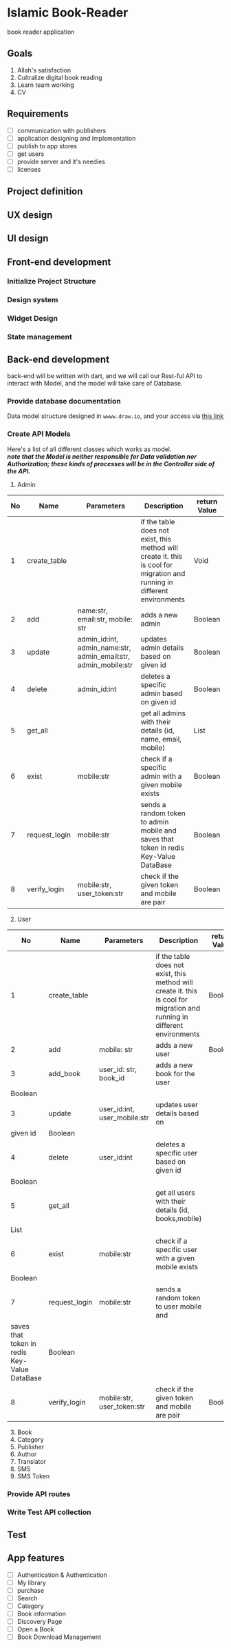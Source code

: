 # Islamic Book-Reader
book reader application

## Goals
1. Allah's satisfaction
2. Cultralize digital book reading
3. Learn team working
4. CV

## Requirements
- [ ] communication with publishers
- [ ] application designing and implementation
- [ ] publish to app stores
- [ ] get users
- [ ] provide server and it's needies
- [ ] licenses

## Project definition
## UX design
## UI design
## Front-end development
### Initialize Project Structure
### Design system
### Widget Design
### State management
## Back-end development
back-end will be written with dart, and we will call our Rest-ful API to 
interact with Model, and the model will take care of Database.
### Provide database documentation
Data model structure designed in ```wwww.draw.io```, and your access via [this 
link](https://drive.google.com/file/d/1vgvq7cNwpcDk_zDo7BsD71i2DSW-TX6h/view?usp=sharing)
### Create API Models
Here's a list of all different classes which works as model.
<br>
**_note that the Model is neither responsible for Data validation nor 
Authorization; these kinds of processes will be in the Controller side of 
the API._**
1. Admin

| No | Name | Parameters | Description | return Value |
|-|-|-|-|-|
| 1 | create_table |  | if the table does not exist, this method will create it. this is cool for migration and running in different environments | Void |
| 2 | add | name:str, email:str, mobile: str | adds a new admin | Boolean |
| 3 | update | admin_id:int, admin_name:str, admin_email:str,  admin_mobile:str | updates admin details based on given id | Boolean |
| 4 | delete | admin_id:int | deletes a specific admin based on given id | Boolean |
| 5 | get_all |  | get all admins with their details (id, name, email, mobile) | List |
| 6 | exist | mobile:str | check if a specific admin with a given mobile exists | Boolean |
| 7 | request_login | mobile:str | sends a random token to admin mobile and saves that token in redis Key-Value DataBase | Boolean |
| 8 | verify_login | mobile:str, user_token:str | check if the given token and mobile are pair | Boolean |

2. User

| No | Name | Parameters | Description | return Value |
|-|-|-|-|-|
| 1 | create_table |  | if the table does not exist, this method will create it. this is cool for migration and running in different environments | Boolean |
| 2 | add | mobile: str | adds a new user | Boolean |
| 3 | add_book | user_id: str, book_id | adds a new book for the user | 
   Boolean |
| 3 | update | user_id:int, user_mobile:str | updates user details based on 
   given id | Boolean |
| 4 | delete | user_id:int | deletes a specific user based on given id | 
   Boolean |
| 5 | get_all |  | get all users with their details (id, books,mobile) | 
   List |
| 6 | exist | mobile:str | check if a specific user with a given mobile exists 
   | Boolean |
| 7 | request_login | mobile:str | sends a random token to user mobile and 
   saves that token in redis Key-Value DataBase | Boolean |
| 8 | verify_login | mobile:str, user_token:str | check if the given token and mobile are pair | Boolean |
 

3. Book
4. Category
5. Publisher
6. Author
7. Translator
8. SMS
9. SMS Token
### Provide API routes
### Write Test API collection
## Test

## App features
- [ ] Authentication & Authentication
- [ ] My library
- [ ] purchase
- [ ] Search
- [ ] Category
- [ ] Book information
- [ ] Discovery Page
- [ ] Open a Book
- [ ] Book Download Management
